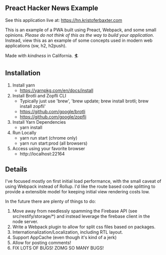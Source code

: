 ## Preact Hacker News Example

See this application live at: https://hn.kristoferbaxter.com

This is an example of a PWA built using Preact, Webpack, and some small opinions.
*Please do not think of this as the way to build your application*. 
Instead, view this as an example of some concepts used in modern web applications (sw, h2, h2push).

Made with _kindness_ in California. 🏄

## Installation

1. Install yarn
    * https://yarnpkg.com/en/docs/install
1. Install Brotli and Zopfli CLI
    * Typically just use 'brew', 'brew update; brew install brotli; brew install zopfli'
    * https://github.com/google/brotli
    * https://github.com/google/zopfli
2. Install Yarn Dependencies
    * yarn install
3. Run Locally
    * yarn run start (chrome only)
    * yarn run start:prod (all browsers)
4. Access using your favorite browser
    * http://localhost:22164

## Details

I've focused mostly on first initial load performance, with the small caveat of using Webpack instead of Rollup. I'd like the route based code splitting to provide a extensible model for keeping initial view rendering costs low.

In the future there are plenty of things to do:
1. Move away from needlessly spamming the Firebase API (see src/restify/storage/*) and instead leverage the firebase client in the node server.
2. Write a Webpack plugin to allow for split css files based on packages.
3. Internationalization/Localization, including RTL layout.
4. Support AppCache (even though it's kind of a jerk)
5. Allow for posting comments!
6. FIX LOTS OF BUGS! ZOMG SO MANY BUGS!
